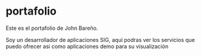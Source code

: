 # portafolio

Este es el portafolio de John Bareño.

Soy un desarrollador de aplicaciones SIG, aqui podras ver los servicios que puedo ofrecer asi como aplicaciones demo para su visualización
